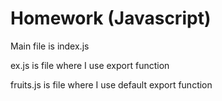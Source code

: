 # Homework (Javascript)

Main file is index.js

ex.js is file where I use export function

fruits.js is file where I use default export function